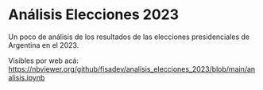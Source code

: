 # Análisis Elecciones 2023

Un poco de análisis de los resultados de las elecciones presidenciales de Argentina en el 2023.

Visibles por web acá: https://nbviewer.org/github/fisadev/analisis_elecciones_2023/blob/main/analisis.ipynb
